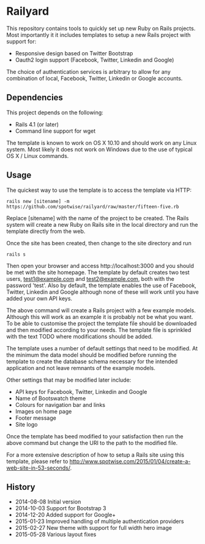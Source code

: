 # Railyard

This repository contains tools to quickly set up new Ruby on Rails projects. Most importantly it it includes templates to setup a new Rails project with support for:

* Responsive design based on Twitter Bootstrap
* Oauth2 login support (Facebook, Twitter, Linkedin and Google)

The choice of authentication services is arbitrary to allow for any combination of local, Facebook, Twitter, Linkedin or Google accounts.

## Dependencies

This project depends on the following:

* Rails 4.1 (or later)
* Command line support for wget

The template is known to work on OS X 10.10 and should work on any Linux system. Most likely it does not work on Windows due to the use of typical OS X / Linux commands. 

## Usage

The quickest way to use the template is to access the template via HTTP:

    rails new [sitename] -m https://github.com/spotwise/railyard/raw/master/fifteen-five.rb

Replace [sitename] with the name of the project to be created. The Rails system will create a new Ruby on Rails site in the local directory and run the template directly from the web.

Once the site has been created, then change to the site directory and run

    rails s

Then open your browser and access http://localhost:3000 and you should be met with the site homepage. The template by default creates two test users, test1@example.com and test2@example.com, both with the password 'test'. Also by default, the template enables the use of Facebook, Twitter, Linkedin and Google although none of these will work until you have added your own API keys. 

The above command will create a Rails project with a few example models. Although this will work as an example it is probably not be what you want. To be able to customise the project the template file should be downloaded and then modified according to your needs. The template file is sprinkled with the text TODO where modifications should be added.

The template uses a number of default settings that need to be modified. At the minimum the data model should be modified before running the template to create the database schema necessary for the intended application and not leave remnants of the example models. 

Other settings that may be modified later include:

* API keys for Facebook, Twitter, Linkedin and Google
* Name of Bootswatch theme
* Colours for navigation bar and links
* Images on home page
* Footer message
* Site logo

Once the template has beed modified to your satisfaction then run the above command but change the URI to the path to the modified file.

For a more extensive description of how to setup a Rails site using this template, please refer to http://www.spotwise.com/2015/01/04/create-a-web-site-in-53-seconds/.

## History

* 2014-08-08 Initial version
* 2014-10-03 Support for Bootstrap 3
* 2014-12-20 Added support for Google+
* 2015-01-23 Improved handling of multiple authentication providers
* 2015-02-27 New theme with support for full width hero image
* 2015-05-28 Various layout fixes

